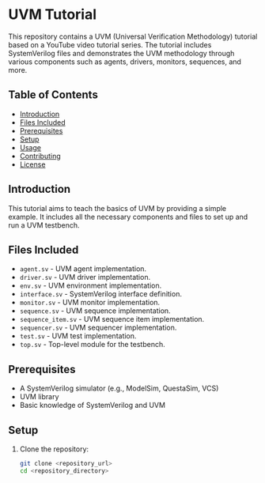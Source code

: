 # UVM Tutorial

This repository contains a UVM (Universal Verification Methodology) tutorial based on a YouTube video tutorial series. The tutorial includes SystemVerilog files and demonstrates the UVM methodology through various components such as agents, drivers, monitors, sequences, and more.

## Table of Contents

- [Introduction](#introduction)
- [Files Included](#files-included)
- [Prerequisites](#prerequisites)
- [Setup](#setup)
- [Usage](#usage)
- [Contributing](#contributing)
- [License](#license)

## Introduction

This tutorial aims to teach the basics of UVM by providing a simple example. It includes all the necessary components and files to set up and run a UVM testbench.

## Files Included

- `agent.sv` - UVM agent implementation.
- `driver.sv` - UVM driver implementation.
- `env.sv` - UVM environment implementation.
- `interface.sv` - SystemVerilog interface definition.
- `monitor.sv` - UVM monitor implementation.
- `sequence.sv` - UVM sequence implementation.
- `sequence_item.sv` - UVM sequence item implementation.
- `sequencer.sv` - UVM sequencer implementation.
- `test.sv` - UVM test implementation.
- `top.sv` - Top-level module for the testbench.

## Prerequisites

- A SystemVerilog simulator (e.g., ModelSim, QuestaSim, VCS)
- UVM library
- Basic knowledge of SystemVerilog and UVM

## Setup

1. Clone the repository:

   ```bash
   git clone <repository_url>
   cd <repository_directory>
